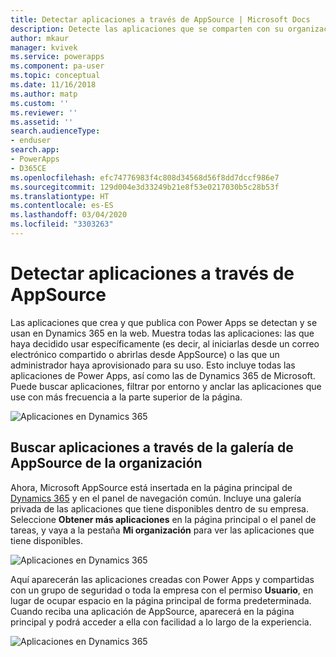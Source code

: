 ```yaml
---
title: Detectar aplicaciones a través de AppSource | Microsoft Docs
description: Detecte las aplicaciones que se comparten con su organización a través de AppSource
author: mkaur
manager: kvivek
ms.service: powerapps
ms.component: pa-user
ms.topic: conceptual
ms.date: 11/16/2018
ms.author: matp
ms.custom: ''
ms.reviewer: ''
ms.assetid: ''
search.audienceType:
- enduser
search.app:
- PowerApps
- D365CE
ms.openlocfilehash: efc74776983f4c808d34568d56f8dd7dccf986e7
ms.sourcegitcommit: 129d004e3d33249b21e8f53e0217030b5c28b53f
ms.translationtype: HT
ms.contentlocale: es-ES
ms.lasthandoff: 03/04/2020
ms.locfileid: "3303263"
---
```

# <a name="discover-apps-via-appsource"></a>Detectar aplicaciones a través de AppSource
Las aplicaciones que crea y que publica con Power Apps se detectan y se usan en Dynamics 365 en la web. Muestra todas las aplicaciones: las que haya decidido usar específicamente (es decir, al iniciarlas desde un correo electrónico compartido o abrirlas desde AppSource) o las que un administrador haya aprovisionado para su uso. Esto incluye todas las aplicaciones de Power Apps, así como las de Dynamics 365 de Microsoft. Puede buscar aplicaciones, filtrar por entorno y anclar las aplicaciones que use con más frecuencia a la parte superior de la página.

  ![Aplicaciones en Dynamics 365](./media/app-source/apps-dynamics365.png)

## <a name="find-apps-via-the-appsource-organization-gallery"></a>Buscar aplicaciones a través de la galería de AppSource de la organización
Ahora, Microsoft AppSource está insertada en la página principal de [Dynamics 365](https://home.dynamics.com) y en el panel de navegación común. Incluye una galería privada de las aplicaciones que tiene disponibles dentro de su empresa. Seleccione **Obtener más aplicaciones** en la página principal o el panel de tareas, y vaya a la pestaña **Mi organización** para ver las aplicaciones que tiene disponibles.

![Aplicaciones en Dynamics 365](media/getmoreapps_1.png)


Aquí aparecerán las aplicaciones creadas con Power Apps y compartidas con un grupo de seguridad o toda la empresa con el permiso **Usuario**, en lugar de ocupar espacio en la página principal de forma predeterminada. Cuando reciba una aplicación de AppSource, aparecerá en la página principal y podrá acceder a ella con facilidad a lo largo de la experiencia.

  ![Aplicaciones en Dynamics 365](./media/app-source/appsource.png)
